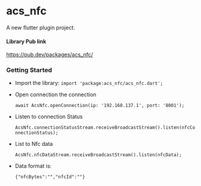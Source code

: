 # acs_nfc

A new flutter plugin project.
#### Library Pub link
https://pub.dev/packages/acs_nfc/

### Getting Started

- Import the library:
   `import 'package:acs_nfc/acs_nfc.dart';`

- Open connection the connection

    `await AcsNfc.openConnection(ip: '192.168.137.1', port: '8001');`

- Listen to connection Status

    `AcsNfc.connectionStatusStream.receiveBroadcastStream().listen(nfcConnectionStatus);`

- List to Nfc data

    `AcsNfc.nfcDataStream.receiveBroadcastStream().listen(nfcData);`
    
- Data format is:

   `{"nfcBytes":"","nfcId":""}`
